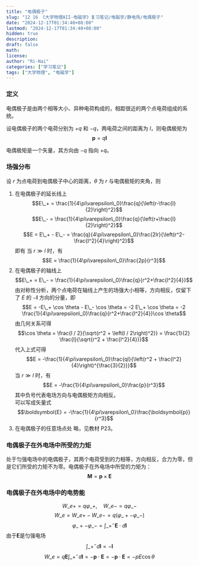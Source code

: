 ```yaml
---
title: "电偶极子"
slug: "12 16 《大学物理AII-电磁学》复习笔记/电磁学/静电场/电偶极子"
date: "2024-12-17T01:34:40+08:00"
lastmod: "2024-12-17T01:34:40+08:00"
hidden: true
description:
draft: false
math:
license:
author: "Ri-Nai"
categories: ["学习笔记"]
tags: ["大学物理", "电磁学"]
---
```

### 定义
电偶极子是由两个相等大小、异种电荷构成的，相距很近的两个点电荷组成的系统。

设电偶极子的两个电荷分别为 $+q$ 和 $-q$，两电荷之间的距离为 $l$，则电偶极矩为
$$\boldsymbol{p} = q\boldsymbol{l}$$ 

电偶极矩是一个矢量，其方向由 $-q$ 指向 $+q$。

### 场强分布
设 $r$ 为点电荷到电偶极子中心的距离，$\theta$ 为 $r$ 与电偶极矩的夹角，则
1. 在电偶极子的延长线上
$$E\_+ = \frac{1}{4\pi\varepsilon\_0}\frac{q}{\left(r-\frac{l}{2}\right)^2}$$
$$E\_- = \frac{1}{4\pi\varepsilon\_0}\frac{q}{\left(r+\frac{l}{2}\right)^2}$$
$$E = E\_+ - E\_- = \frac{q}{4\pi\varepsilon\_0}\frac{2lr}{\left(r^2-\frac{l^2}{4}\right)^2}$$
即有
当 $r \gg l$ 时，有
$$E = \frac{1}{4\pi\varepsilon\_0}\frac{2p}{r^3}$$
2. 在电偶极子的轴线上
$$E\_+ = E\_- = \frac{1}{4\pi\varepsilon\_0}\frac{q}{r^2+\frac{l^2}{4}}$$
由对称性分析，两个点电荷在轴线上产生的场强大小相等，方向相反，仅留下了 $E$ 的 $-\boldsymbol{l}$ 方向的分量，即
$$E = -E\_+ \cos \theta - E\_- \cos \theta = -2 E\_+ \cos \theta = -2 \frac{1}{4\pi\varepsilon\_0}\frac{q}{r^2+\frac{l^2}{4}}\cos \theta$$
由几何关系可得
$$\cos \theta = \frac{l / 2}{\sqrt{r^2 + \left(l / 2\right)^2}} = \frac{1}{2} \frac{l}{\sqrt{r^2 + \frac{l^2}{4}}}$$
代入上式可得
$$E = -\frac{1}{4\pi\varepsilon\_0}\frac{ql}{\left(r^2 + \frac{l^2}{4}\right)^{\frac{3}{2}}}$$
当 $r \gg l$ 时，有
$$E = -\frac{1}{4\pi\varepsilon\_0}\frac{p}{r^3}$$
其中负号代表电场方向与电偶极矩方向相反。  
可以写成矢量式  
$$\boldsymbol{E} = -\frac{1}{4\pi\varepsilon\_0}\frac{\boldsymbol{p}}{r^3}$$
3. 在电偶极子的任意场点处
略，见教材 P23。
### 电偶极子在外电场中所受的力矩
处于匀强电场中的电偶极子，其两个电荷受到的力相等，方向相反，合力为零，但是它们所受的力矩不为零。电偶极子在外电场中所受的力矩为：
$$\boldsymbol{M} = \boldsymbol{p} \times \boldsymbol{E}$$
### 电偶极子在外电场中的电势能
$$W\_{e+} = q \varphi\_+, \quad W\_{e-} = q \varphi\_-$$
$$W\_e = W\_{e+} - W\_{e-} = q(\varphi\_+ - \varphi\_-)$$
$$\varphi\_+ - \varphi\_- = \int\_{+}^{-} \boldsymbol{E} \cdot d\boldsymbol{l}$$
由于$\boldsymbol{E}$是匀强电场
$$\int\_{+}^{-} d \boldsymbol{l} = -\boldsymbol{l}$$
$$W\_e=q\boldsymbol{E}\int\_{+}^{-}d\boldsymbol{l}=-\boldsymbol{p}\cdot\boldsymbol{E} = -\boldsymbol{p}\cdot\boldsymbol{E} = -pE\cos\theta$$
